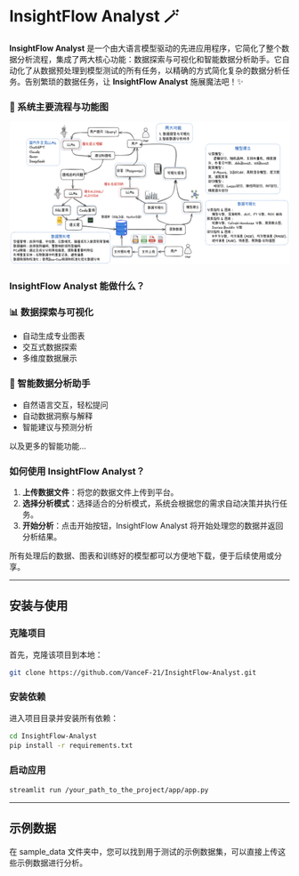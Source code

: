 # InsightFlow Analyst 🪄

**InsightFlow Analyst** 是一个由大语言模型驱动的先进应用程序，它简化了整个数据分析流程，集成了两大核心功能：数据探索与可视化和智能数据分析助手。它自动化了从数据预处理到模型测试的所有任务，以精确的方式简化复杂的数据分析任务。告别繁琐的数据任务，让 **InsightFlow Analyst** 施展魔法吧！✨

### 🔄 系统主要流程与功能图

![系统流程图](./images/pipeline.png)


### InsightFlow Analyst 能做什么？

### 📊 数据探索与可视化

- 自动生成专业图表
- 交互式数据探索
- 多维度数据展示

### 💬 智能数据分析助手

- 自然语言交互，轻松提问
- 自动数据洞察与解释
- 智能建议与预测分析

以及更多的智能功能...


### 如何使用 InsightFlow Analyst？

1. **上传数据文件**：将您的数据文件上传到平台。
2. **选择分析模式**：选择适合的分析模式，系统会根据您的需求自动决策并执行任务。
3. **开始分析**：点击开始按钮，InsightFlow Analyst 将开始处理您的数据并返回分析结果。

所有处理后的数据、图表和训练好的模型都可以方便地下载，便于后续使用或分享。

---

## 安装与使用

### 克隆项目
首先，克隆该项目到本地：
```bash
git clone https://github.com/VanceF-21/InsightFlow-Analyst.git
```

### 安装依赖
进入项目目录并安装所有依赖：
```bash
cd InsightFlow-Analyst
pip install -r requirements.txt
```

### 启动应用
```bash
streamlit run /your_path_to_the_project/app/app.py
```

---

## 示例数据
在 sample_data 文件夹中，您可以找到用于测试的示例数据集，可以直接上传这些示例数据进行分析。
